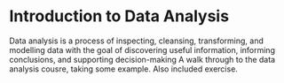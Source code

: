 # Introduction to Data Analysis


Data analysis is a process of inspecting, cleansing, transforming, and modelling data
with the goal of discovering useful information, informing conclusions, and supporting decision-making
A walk through to the data analysis cousre, taking some example.
Also included exercise.
